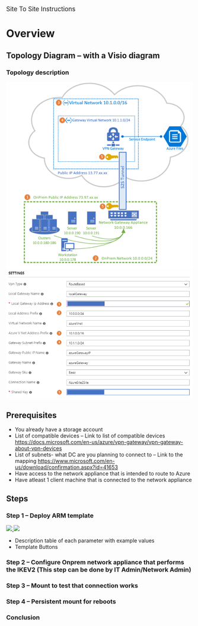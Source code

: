 <span style="font-size:larger;">Site To Site Instructions</span> 

# Overview
## Topology Diagram – with a Visio diagram
### Topology description
![VPN topology](./images/site2sitetopology.png)
![VPN topology](./images/site2siteTemplate.png)
## Prerequisites 
* You already have a storage account
* List of compatible devices – Link to list of compatible devices
    https://docs.microsoft.com/en-us/azure/vpn-gateway/vpn-gateway-about-vpn-devices
* List of subnets- what DC are you planning to connect to – Link to the mapping
    https://www.microsoft.com/en-us/download/confirmation.aspx?id=41653
* Have access to the network appliance  that is intended to route to Azure
* Have atleast 1 client machine that is connected to the network appliance
## Steps
### Step 1 – Deploy ARM template

<a href="https://portal.azure.com/#create/Microsoft.Template/uri/https%3A%2F%2Fraw.githubusercontent.com%2FRenaShahMSFT%2FSiteToSiteVPN%2Fmaster%2Fazuredeploy.json" target="_blank">
    <img src="http://azuredeploy.net/deploybutton.png"/>
</a>
<a href="http://armviz.io/#/?load=https%3A%2F%2Fraw.githubusercontent.com%2FRenaShahMSFT%2FSiteToSiteVPN%2Fmaster%2Fazuredeploy.json" target="_blank">
    <img src="http://armviz.io/visualizebutton.png"/>
</a>

* Description table of each parameter with example values
* Template Buttons
### Step 2 – Configure Onprem network appliance that performs the IKEV2 (This step can be done by IT Admin/Network Admin)
### Step 3 – Mount to test that connection works
### Step 4 – Persistent mount for reboots
### Conclusion
